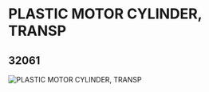 # PLASTIC MOTOR CYLINDER, TRANSP
## 32061
![PLASTIC MOTOR CYLINDER, TRANSP](https://lc-www-live-s.legocdn.com/media/bricks/5/2/4109610.jpg)